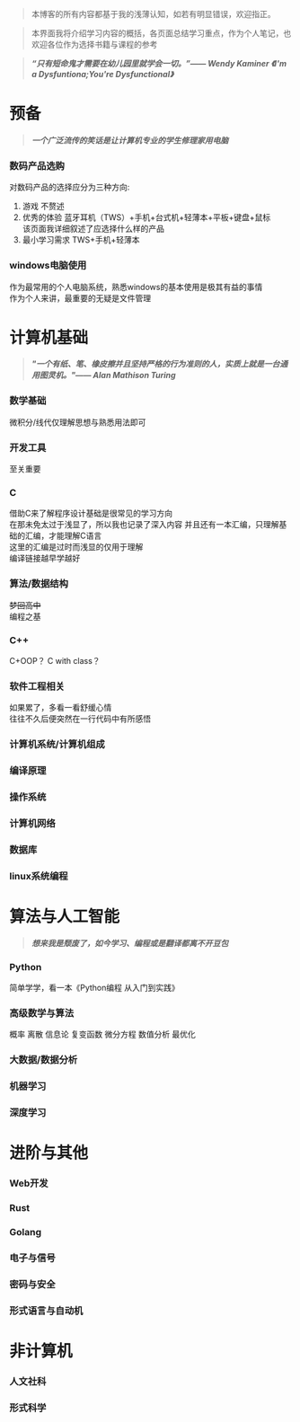 >本博客的所有内容都基于我的浅薄认知，如若有明显错误，欢迎指正。

>本界面我将介绍学习内容的概括，各页面总结学习重点，作为个人笔记，也欢迎各位作为选择书籍与课程的参考

>___“只有短命鬼才需要在幼儿园里就学会一切。”—— Wendy Kaminer 《I'm a Dysfuntiona;You're Dysfunctional》___

# 预备

>___一个广泛流传的笑话是让计算机专业的学生修理家用电脑___

### 数码产品选购

对数码产品的选择应分为三种方向:  
1. 游戏 不赘述
2. 优秀的体验 蓝牙耳机（TWS）+手机+台式机+轻薄本+平板+键盘+鼠标  
该页面我详细叙述了应选择什么样的产品
3. 最小学习需求 TWS+手机+轻薄本  

###  windows电脑使用

作为最常用的个人电脑系统，熟悉windows的基本使用是极其有益的事情  
作为个人来讲，最重要的无疑是文件管理

# 计算机基础

>___"一个有纸、笔、橡皮擦并且坚持严格的行为准则的人，实质上就是一台通用图灵机。"—— Alan Mathison Turing___

### 数学基础

微积分/线代仅理解思想与熟悉用法即可

### 开发工具

至关重要

### C

借助C来了解程序设计基础是很常见的学习方向  
在那未免太过于浅显了，所以我也记录了深入内容
并且还有一本汇编，只理解基础的汇编，才能理解C语言    
这里的汇编是过时而浅显的仅用于理解  
编译链接越早学越好

### 算法/数据结构

~~梦回高中~~   
编程之基


### C++

C+OOP？  C with class？  

### 软件工程相关

如果累了，多看一看舒缓心情  
往往不久后便突然在一行代码中有所感悟

### 计算机系统/计算机组成

### 编译原理

### 操作系统

### 计算机网络

### 数据库

### linux系统编程

# 算法与人工智能

>***想来我是颓废了，如今学习、编程或是翻译都离不开豆包***

### Python

简单学学，看一本《Python编程 从入门到实践》

### 高级数学与算法
概率 离散
信息论 复变函数 微分方程 数值分析 最优化

### 大数据/数据分析

### 机器学习

### 深度学习

# 进阶与其他

### Web开发

### Rust

### Golang

### 电子与信号

### 密码与安全

### 形式语言与自动机


# 非计算机

### 人文社科



### 形式科学